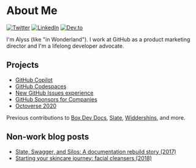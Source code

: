 # About Me
[![Twitter](https://img.shields.io/badge/Twitter-%40PreciselyAlyss-1DA1F2)](https://twitter.com/PreciselyAlyss)
[![LinkedIn](https://img.shields.io/badge/Linked-In-2867B2)](https://www.linkedin.com/in/alyssnoland/)
[![Dev.to](https://img.shields.io/badge/Dev.to-PreciselyAlyss-6d2aff)](https://dev.to/preciselyalyss)

I'm Alyss (like "in Wonderland"). I work at GitHub as a product marketing director and I'm a lifelong developer advocate.

## Projects
- [GitHub Copilot](https://copilot.github.com/)
- [GitHub Codespaces](https://github.blog/2021-08-11-githubs-engineering-team-moved-codespaces/)
- [New GitHub Issues experience](https://github.blog/2021-06-23-introducing-new-github-issues/)
- [GitHub Sponsors for Companies](https://github.blog/2020-12-08-new-from-universe-2020-dark-mode-github-sponsors-for-companies-and-more/)
- [Octoverse 2020](https://octoverse.github.com/)

Previous contributions to [Box Dev Docs](https://github.com/box/developer.box.com), [Slate](https://github.com/slatedocs/slate), [Widdershins](https://github.com/Mermade/widdershins), and more.

## Non-work blog posts
- [Slate, Swagger, and Silos: A documentation rebuild story (2017)](https://dev.to/preciselyalyss/slate-swagger-and-silos---a-documentation-rebuild-story-bif)
- [Starting your skincare journey: facial cleansers (2018)](https://okalyss.com/skincare/2018/11/19/skincare-intro.html)

